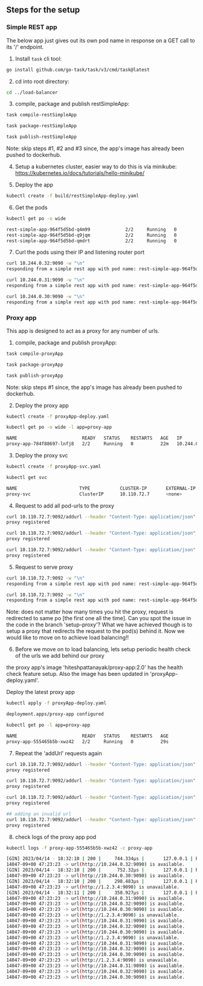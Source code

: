 ## Steps for the setup

### Simple REST app

The below app just gives out its own pod name in response on a GET call to its '/' endpoint.

1. Install `task` cli tool:
```bash
go install github.com/go-task/task/v3/cmd/task@latest
```

2. cd into root directory:
```bash 
cd ../load-balancer
```

3. compile, package and publish restSimpleApp:
```bash
task compile-restSimpleApp

task package-restSimpleApp

task publish-restSimpleApp
```

Note: skip steps #1, #2 and #3 since, the app's image has already been pushed to dockerhub.

4. Setup a kubernetes cluster, easier way to do this is via minikube: https://kubernetes.io/docs/tutorials/hello-minikube/

5. Deploy the app
```bash
kubectl create -f build/restSimpleApp-deploy.yaml
```

6. Get the pods
```bash
kubectl get po -o wide

rest-simple-app-964f5d5bd-q4m99             2/2     Running   0          20m     10.244.0.32    minikube   <none>           <none>
rest-simple-app-964f5d5bd-q9jqm             2/2     Running   0          20m     10.244.0.30    minikube   <none>           <none>
rest-simple-app-964f5d5bd-qmdrt             2/2     Running   0          20m     10.244.0.31    minikube   <none>           <none>
```

7. Curl the pods using their IP and listening router port
```bash
curl 10.244.0.32:9090 -w "\n"
responding from a simple rest app with pod name: rest-simple-app-964f5d5bd-q4m99

curl 10.244.0.31:9090 -w "\n"
responding from a simple rest app with pod name: rest-simple-app-964f5d5bd-qmdrt

curl 10.244.0.30:9090 -w "\n"
responding from a simple rest app with pod name: rest-simple-app-964f5d5bd-q9jqm
```


### Proxy app

This app is designed to act as a proxy for any number of urls.

1. compile, package and publish proxyApp:
```bash
task compile-proxyApp

task package-proxyApp

task publish-proxyApp
```

Note: skip steps #1 since, the app's image has already been pushed to dockerhub.

2. Deploy the proxy app

```bash
kubectl create -f proxyApp-deploy.yaml

kubectl get po -o wide -l app=proxy-app

NAME                        READY   STATUS    RESTARTS   AGE   IP             NODE                              NOMINATED NODE   READINESS GATES
proxy-app-784f88697-lnfj8   2/2     Running   0          22m   10.244.0.187   eksabm-testbed1-core-dev-node-0   <none>           <none>
```

3. Deploy the proxy svc

```bash
kubectl create -f proxyApp-svc.yaml

kubectl get svc

NAME                       TYPE           CLUSTER-IP       EXTERNAL-IP                                   PORT(S)                               AGE
proxy-svc                  ClusterIP      10.110.72.7      <none>                                        9092/TCP                              22m
```

4. Request to add all pod-urls to the proxy
```bash
curl 10.110.72.7:9092/addurl --header "Content-Type: application/json" --request "POST" --data '{"url": "http://10.244.0.32:9090"}' -w "\n"
proxy registered

curl 10.110.72.7:9092/addurl --header "Content-Type: application/json" --request "POST" --data '{"url": "http://10.244.0.31:9090"}' -w "\n"
proxy registered

curl 10.110.72.7:9092/addurl --header "Content-Type: application/json" --request "POST" --data '{"url": "http://10.244.0.30:9090"}' -w "\n"
proxy registered
```

5. Request to serve proxy
```bash
curl 10.110.72.7:9092 -w "\n"
responding from a simple rest app with pod name: rest-simple-app-964f5d5bd-q4m99

curl 10.110.72.7:9092 -w "\n"
responding from a simple rest app with pod name: rest-simple-app-964f5d5bd-q4m99
```

Note: does not matter how many times you hit the proxy, request is redirected to same po [the first one all the time].
Can you spot the issue in the code in the branch 'setup-proxy'?
What we have achieved though is to setup a proxy that redirects the request to the pod(s) behind it.
Now we would like to move on to achieve load balancing!!

6. Before we move on to load balancing, lets setup periodic health check of the urls we add behind our proxy

the proxy app's image 'hiteshpattanayak/proxy-app:2.0' has the health check feature setup.
Also the image has been updated in 'proxyApp-deploy.yaml'.

Deploy the latest proxy app
```bash
kubectl apply -f proxyApp-deploy.yaml

deployment.apps/proxy-app configured

kubectl get po -l app=proxy-app

NAME                        READY   STATUS    RESTARTS   AGE
proxy-app-555465b5b-xwz42   2/2     Running   0          29s
```

7. Repeat the 'addUrl' requests again

```bash
curl 10.110.72.7:9092/addurl --header "Content-Type: application/json" --request "POST" --data '{"url": "http://10.244.0.32:9090"}' -w "\n"
proxy registered

curl 10.110.72.7:9092/addurl --header "Content-Type: application/json" --request "POST" --data '{"url": "http://10.244.0.31:9090"}' -w "\n"
proxy registered

curl 10.110.72.7:9092/addurl --header "Content-Type: application/json" --request "POST" --data '{"url": "http://10.244.0.30:9090"}' -w "\n"
proxy registered

## adding an invalid url
curl 10.110.72.7:9092/addurl --header "Content-Type: application/json" --request "POST" --data '{"url": "http://1.2.3.4:9090"}' -w "\n"
proxy registered
```

8. check logs of the proxy app pod
```bash
kubectl logs -f proxy-app-555465b5b-xwz42 -c proxy-app

[GIN] 2023/04/14 - 18:32:10 | 200 |     744.334µs |       127.0.0.1 | POST     "/addurl"
14047-09+00 47:23:23 -> url(http://10.244.0.32:9090) is available.
[GIN] 2023/04/14 - 18:32:10 | 200 |      752.32µs |       127.0.0.1 | POST     "/addurl"
14047-09+00 47:23:23 -> url(http://10.244.0.30:9090) is available.
[GIN] 2023/04/14 - 18:32:10 | 200 |     298.483µs |       127.0.0.1 | POST     "/addurl"
14047-09+00 47:23:23 -> url(http://1.2.3.4:9090) is unavailable.
[GIN] 2023/04/14 - 18:32:11 | 200 |     358.927µs |       127.0.0.1 | POST     "/addurl"
14047-09+00 47:23:23 -> url(http://10.244.0.31:9090) is available.
14047-09+00 47:23:23 -> url(http://10.244.0.32:9090) is available.
14047-09+00 47:23:23 -> url(http://10.244.0.30:9090) is available.
14047-09+00 47:23:23 -> url(http://1.2.3.4:9090) is unavailable.
14047-09+00 47:23:23 -> url(http://10.244.0.31:9090) is available.
14047-09+00 47:23:23 -> url(http://10.244.0.32:9090) is available.
14047-09+00 47:23:23 -> url(http://10.244.0.30:9090) is available.
14047-09+00 47:23:23 -> url(http://1.2.3.4:9090) is unavailable.
14047-09+00 47:23:23 -> url(http://10.244.0.31:9090) is available.
14047-09+00 47:23:23 -> url(http://10.244.0.32:9090) is available.
14047-09+00 47:23:23 -> url(http://10.244.0.30:9090) is available.
14047-09+00 47:23:23 -> url(http://1.2.3.4:9090) is unavailable.
14047-09+00 47:23:23 -> url(http://10.244.0.31:9090) is available.
14047-09+00 47:23:23 -> url(http://10.244.0.32:9090) is available.
14047-09+00 47:23:23 -> url(http://10.244.0.30:9090) is available.
```
